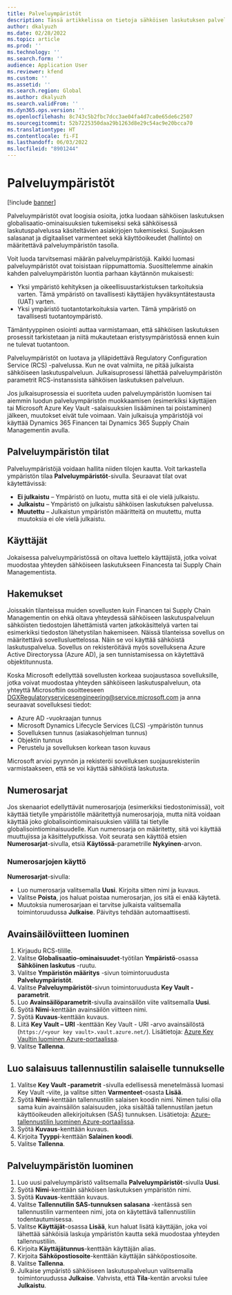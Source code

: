 ```yaml
---
title: Palveluympäristöt
description: Tässä artikkelissa on tietoja sähköisen laskutuksen palveluympäristöistä ja siitä, miten ne määritetään.
author: dkalyuzh
ms.date: 02/28/2022
ms.topic: article
ms.prod: ''
ms.technology: ''
ms.search.form: ''
audience: Application User
ms.reviewer: kfend
ms.custom: ''
ms.assetid: ''
ms.search.region: Global
ms.author: dkalyuzh
ms.search.validFrom: ''
ms.dyn365.ops.version: ''
ms.openlocfilehash: 8c743c5b2fbc7dcc3ae04fa4d7ca0e65de6c2507
ms.sourcegitcommit: 52b7225350daa29b1263d8e29c54ac9e20bcca70
ms.translationtype: HT
ms.contentlocale: fi-FI
ms.lasthandoff: 06/03/2022
ms.locfileid: "8901244"
---
```

# <a name="service-environments"></a>Palveluympäristöt

[!include [banner](../includes/banner.md)]

Palveluympäristöt ovat loogisia osioita, jotka luodaan sähköisen laskutuksen globalisaatio-ominaisuuksien tukemiseksi sekä sähköisessä laskutuspalvelussa käsiteltävien asiakirjojen tukemiseksi. Suojauksen salasanat ja digitaaliset varmenteet sekä käyttöoikeudet (hallinto) on määritettävä palveluympäristön tasolla.

Voit luoda tarvitsemasi määrän palveluympäristöjä. Kaikki luomasi palveluympäristöt ovat toisistaan riippumattomia. Suosittelemme ainakin kahden palveluympäristön luontia parhaan käytännön mukaisesti:

- Yksi ympäristö kehityksen ja oikeellisuustarkistuksen tarkoituksia varten. Tämä ympäristö on tavallisesti käyttäjien hyväksyntätestausta (UAT) varten.
- Yksi ympäristö tuotantotarkoituksia varten. Tämä ympäristö on tavallisesti tuotantoympäristö.

Tämäntyyppinen osiointi auttaa varmistamaan, että sähköisen laskutuksen prosessit tarkistetaan ja niitä mukautetaan eristysympäristössä ennen kuin ne tulevat tuotantoon.

Palveluympäristöt on luotava ja ylläpidettävä Regulatory Configuration Service (RCS) -palvelussa. Kun ne ovat valmiita, ne pitää julkaista sähköiseen laskutuspalveluun. Julkaisuprosessi lähettää palveluympäristön parametrit RCS-instanssista sähköisen laskutuksen palveluun.

Jos julkaisuprosessia ei suoriteta uuden palveluympäristön luomisen tai aiemmin luodun palveluympäristön muokkaamisen (esimerkiksi käyttäjien tai Microsoft Azure Key Vault -salaisuuksien lisääminen tai poistaminen) jälkeen, muutokset eivät tule voimaan. Vain julkaisuja ympäristöjä voi käyttää Dynamics 365 Financen tai Dynamics 365 Supply Chain Managementin avulla.

## <a name="service-environment-statuses"></a>Palveluympäristön tilat

Palveluympäristöjä voidaan hallita niiden tilojen kautta. Voit tarkastella ympäristön tilaa **Palveluympäristöt**-sivulla. Seuraavat tilat ovat käytettävissä:

- **Ei julkaistu** – Ympäristö on luotu, mutta sitä ei ole vielä julkaistu.
- **Julkaistu** – Ympäristö on julkaistu sähköisen laskutuksen palvelussa.
- **Muutettu** – Julkaistun ympäristön määritteitä on muutettu, mutta muutoksia ei ole vielä julkaistu.

## <a name="users"></a>Käyttäjät

Jokaisessa palveluympäristössä on oltava luettelo käyttäjistä, jotka voivat muodostaa yhteyden sähköiseen laskutukseen Financesta tai Supply Chain Managementista.

## <a name="applications"></a>Hakemukset

Joissakin tilanteissa muiden sovellusten kuin Financen tai Supply Chain Managementin on ehkä oltava yhteydessä sähköiseen laskutuspalveluun sähköisten tiedostojen lähettämistä varten jatkokäsittelyä varten tai esimerkiksi tiedoston lähetystilan hakemiseen. Näissä tilanteissa sovellus on määritettävä sovellusluettelossa. Näin se voi käyttää sähköistä laskutuspalvelua. Sovellus on rekisteröitävä myös sovelluksena Azure Active Directoryssa (Azure AD), ja sen tunnistamisessa on käytettävä objektitunnusta. 

Koska Microsoft edellyttää sovellusten korkeaa suojaustasoa sovelluksille, jotka voivat muodostaa yhteyden sähköiseen laskutuspalveluun, ota yhteyttä Microsoftiin osoitteeseen <DGXRegulatoryservicesengineering@service.microsoft.com> ja anna seuraavat sovelluksesi tiedot:

- Azure AD -vuokraajan tunnus
- Microsoft Dynamics Lifecycle Services (LCS) -ympäristön tunnus
- Sovelluksen tunnus (asiakasohjelman tunnus)
- Objektin tunnus
- Perustelu ja sovelluksen korkean tason kuvaus

Microsoft arvioi pyynnön ja rekisteröi sovelluksen suojausrekisteriin varmistaakseen, että se voi käyttää sähköistä laskutusta.

## <a name="number-sequences"></a>Numerosarjat

Jos skenaariot edellyttävät numerosarjoja (esimerkiksi tiedostonimissä), voit käyttää tietylle ympäristölle määritettyjä numerosarjoja, mutta niitä voidaan käyttää joko globalisointiominaisuuksien välillä tai tietylle globalisointiominaisuudelle. Kun numerosarja on määritetty, sitä voi käyttää muuttujissa ja käsittelyputkissa. Voit seurata sen käyttöä etsien **Numerosarjat**-sivulla, etsiä **Käytössä**-parametrille **Nykyinen**-arvon.

### <a name="working-with-number-sequences"></a>Numerosarjojen käyttö
**Numerosarjat**-sivulla: 

- Luo numerosarja valitsemalla **Uusi**. Kirjoita sitten nimi ja kuvaus. 
- Valitse **Poista**, jos haluat poistaa numerosarjan, jos sitä ei enää käytetä.
- Muutoksia numerosarjaan ei tarvitse julkaista valitsemalla toimintoruudussa **Julkaise**. Päivitys tehdään automaattisesti.

## <a name="create-a-key-vault-reference"></a>Avainsäilöviitteen luominen

1. Kirjaudu RCS-tilille.
2. Valitse **Globalisaatio-ominaisuudet**-työtilan **Ympäristö**-osassa **Sähköinen laskutus** -ruutu.
3. Valitse **Ympäristön määritys** -sivun toimintoruudusta **Palveluympäristöt**.
4. Valitse **Palveluympäristöt**-sivun toimintoruudusta **Key Vault -parametrit**.
5. Luo **Avainsäilöparametrit**-sivulla avainsäilön viite valitsemalla **Uusi**.
6. Syötä **Nimi**-kenttään avainsäilön viitteen nimi.
7. Syötä **Kuvaus**-kenttään kuvaus.
8. Liitä **Key Vault – URI** -kenttään Key Vault - URI -arvo avainsäilöstä (`https://<your key vault>.vault.azure.net/`). Lisätietoja: [Azure Key Vaultin luominen Azure-portaalissa](e-invoicing-create-azure-key-vault-azure-portal.md).
9. Valitse **Tallenna**.
    
## <a name="create-a-secret-for-the-storage-account-secret-token"></a>Luo salaisuus tallennustilin salaiselle tunnukselle

1. Valitse **Key Vault -parametrit** -sivulla edellisessä menetelmässä luomasi Key Vault -viite, ja valitse sitten **Varmenteet**-osasta **Lisää**.
2. Syötä **Nimi**-kenttään tallennustilin salaisen koodin nimi. Nimen tulisi olla sama kuin avainsäilön salaisuuden, joka sisältää tallennustilan jaetun käyttöoikeuden allekirjoituksen (SAS) tunnuksen. Lisätietoja: [Azure-tallennustilin luominen Azure-portaalissa](e-invoicing-create-azure-storage-account-azure-portal.md). 
3. Syötä **Kuvaus**-kenttään kuvaus.
4. Kirjoita **Tyyppi**-kenttään **Salainen koodi**.
5. Valitse **Tallenna**.
    
## <a name="create-a-service-environment"></a>Palveluympäristön luominen

1. Luo uusi palveluympäristö valitsemalla **Palveluympäristöt**-sivulla **Uusi**.
2. Syötä **Nimi**-kenttään sähköisen laskutuksen ympäristön nimi.
3. Syötä **Kuvaus**-kenttään kuvaus.
4. Valitse **Tallennutilin SAS-tunnuksen salasana** -kentässä sen tallennustilin varmenteen nimi, jota on käytettävä tallennustiliin todentautumisessa.
5. Valitse **Käyttäjät**-osassa **Lisää**, kun haluat lisätä käyttäjän, joka voi lähettää sähköisiä laskuja ympäristön kautta sekä muodostaa yhteyden tallennustiliin.
6. Kirjoita **Käyttäjätunnus**-kenttään käyttäjän alias. 
7. Kirjoita **Sähköpostiosoite**-kenttään käyttäjän sähköpostiosoite.
8. Valitse **Tallenna**.
9. Julkaise ympäristö sähköiseen laskutuspalveluun valitsemalla toimintoruudussa **Julkaise**. Vahvista, että **Tila**-kentän arvoksi tulee **Julkaistu**.
